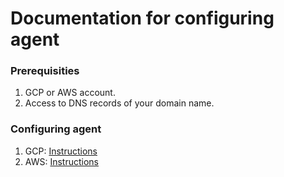 # Documentation for configuring agent

### Prerequisities

1. GCP or AWS account.
2. Access to DNS records of your domain name.

### Configuring agent

1. GCP: [Instructions][configure_agent_gcp]
1. AWS: [Instructions][configure_agent_aws]


[configure_agent_gcp]: /selfhosting/configure-agent-gcp.md
[configure_agent_aws]: /selfhosting/configure-agent-aws.md
